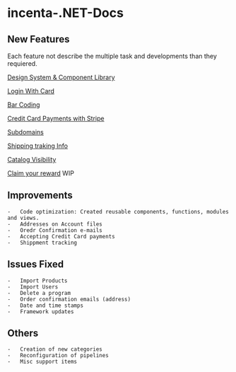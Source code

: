 #  incenta-.NET-Docs


## New Features

Each feature not describe the multiple task and developments than they requiered.

[Design System & Component Library](https://www.figma.com/file/9lPFpxtmrOxjmUkgIMjQdT/Incenta-UI-Kit?node-id=1101%3A350)

[Login With Card](./LoginWithCard/LoginWithCard.md)

[Bar Coding](./BarCoding/BarCoding.md)

[Credit Card Payments with Stripe](./Stripe/Stripe.md)

[Subdomains](./Subdomains/Subdomains.md)

[Shipping traking Info](./Shipping/Shipping.md)

[Catalog Visibility](./CatalogVisibility/CatalogVisibility.md)

[Claim your reward](./ClaimYourReward/ClaimYourReward.md) WIP

## Improvements
    -   Code optimization: Created reusable components, functions, modules and views.
    -   Addresses on Account files
    -   Oredr Confirmation e-mails
    - 	Accepting Credit Card payments
    - 	Shippment tracking

## Issues Fixed
    -   Import Products
    -   Import Users
    -   Delete a program
    -   Order confirmation emails (address)
    -   Date and time stamps
    - 	Framework updates

## Others
    -   Creation of new categories
    - 	Reconfiguration of pipelines
    - 	Misc support items
